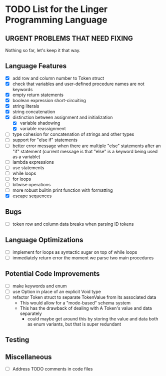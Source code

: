 # TODO List for the Linger Programming Language

## URGENT PROBLEMS THAT NEED FIXING

Nothing so far, let's keep it that way.

## Language Features

- [x] add row and column number to Token struct
- [x] check that variables and user-defined procedure names are not keywords
- [x] empty return statements
- [x] boolean expression short-circuiting
- [x] string literals
- [x] string concatenation
- [x] distinction between assignment and initialization
  - [x] variable shadowing
  - [x] variable reassignment
- [ ] type cohesion for concatenation of strings and other types
- [ ] support for "else if" statements
- [ ] better error message when there are multiple "else" statements after an
      "if" statement (current message is that "else" is a keyword being used as
      a variable)
- [ ] lambda expressions
- [ ] use statements
- [ ] while loops
- [ ] for loops
- [ ] bitwise operations
- [ ] more robust builtin print function with formatting
- [x] escape sequences

## Bugs

- [ ] token row and column data breaks when parsing ID tokens

## Language Optimizations

- [ ] implement for loops as syntactic sugar on top of while loops
- [ ] immediately return error the moment we parse two main procedures

## Potential Code Improvements

- [ ] make keywords and enum
- [ ] use Option<Value> in place of an explicit Void type
- [ ] refactor Token struct to separate TokenValue from its associated data
  - This would allow for a "mode-based" schema system
  - This has the drawback of dealing with A Token's value and data separately
    - could maybe get around this by storing the value and data both as enum
      variants, but that is super redundant

## Testing

## Miscellaneous

- [ ] Address TODO comments in code files
